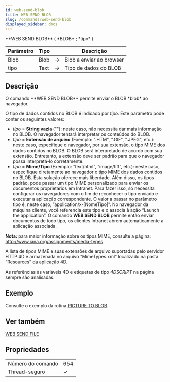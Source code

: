 ```yaml
---
id: web-send-blob
title: WEB SEND BLOB
slug: /commands/web-send-blob
displayed_sidebar: docs
---
```


<!--REF #_command_.WEB SEND BLOB.Syntax-->**WEB SEND BLOB** ( *BLOB* ; *tipo* )<!-- END REF-->
<!--REF #_command_.WEB SEND BLOB.Params-->
| Parâmetro | Tipo |  | Descrição |
| --- | --- | --- | --- |
| Blob | Blob | &#8594;  | Blob a enviar ao browser |
| tipo | Text | &#8594;  | Tipo de dados do BLOB |

<!-- END REF-->

## Descrição 

<!--REF #_command_.WEB SEND BLOB.Summary-->O comando **WEB SEND BLOB** permite enviar o BLOB *blob* ao navegador.<!-- END REF-->  
  
O tipo de dados contidos no BLOB é indicado por *tipo*. Este parâmetro pode conter os seguintes valores:  

* *tipo* \= **String vazia** (""): neste caso, não necessita dar mais informação no BLOB. O navegador tentará interpretar os conteúdos do BLOB.
* *tipo* \= **Extensão de arquivo** (Exemplo: ".HTM", ".GIF", ".JPEG", etc.): neste caso, especifique o navegador, por sua extensão, o tipo MIME dos dados contidos no BLOB. O BLOB será interpretado de acordo com sua extensão. Entretanto, a extensão deve ser padrão para que o navegador possa interpretá-lo corretamente.
* *tipo* \= **Mime/Tipo** (Exemplo: “text/html”, “image/tiff”, etc.): neste caso, especifique diretamente ao navegador o tipo MIME dos dados contidos no BLOB. Esta solução oferece mais liberdade. Além disso, os tipos padrão, pode passar um tipo MIME personalizado para enviar os documentos proprietários em Intranet. Para fazer isso, só necessita configurar os navegadores com o fim de reconhecer o tipo enviado e executar a aplicação correspondente. O valor a passar no parâmetro tipo é, neste caso, “application/x-\[NomeTipo\]”. No navegador da máquina cliente, você referencia este tipo e o associa à ação “Launch the application”. O comando **WEB SEND BLOB** permite então enviar documentos de todo tipo, os clientes Intranet abrem automaticamente a aplicação associada.

**Nota:** para maior informação sobre os tipos MIME, consulte a página: <http://www.iana.org/assignments/media-types>.

A lista de tipos MIME e suas extensões de arquivo suportadas pelo servidor HTTP 4D é armazenada no arquivo “MimeTypes.xml” localizado na pasta “Resources” da aplicação 4D.

As referências às variáveis 4D e etiquetas de tipo *4DSCRIPT* na página sempre são analisadas. 

## Exemplo 

Consulte o exemplo da rotina [PICTURE TO BLOB](picture-to-blob.md).

## Ver também 

[WEB SEND FILE](web-send-file.md)  

## Propriedades

|  |  |
| --- | --- |
| Número do comando | 654 |
| Thread-seguro | &check; |


